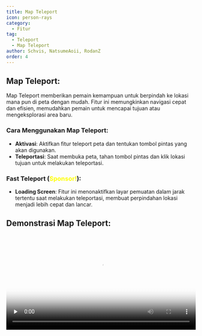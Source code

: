 ```yaml
---
title: Map Teleport
icon: person-rays
category:
  - Fitur
tag:
  - Teleport
  - Map Teleport
author: Schvis, NatsumeAoii, RodanZ
order: 4
---
```


## Map Teleport:

Map Teleport memberikan pemain kemampuan untuk berpindah ke lokasi mana pun di peta dengan mudah. Fitur ini memungkinkan navigasi cepat dan efisien, memudahkan pemain untuk mencapai tujuan atau mengeksplorasi area baru.

### Cara Menggunakan Map Teleport:
- **Aktivasi**: Aktifkan fitur teleport peta dan tentukan tombol pintas yang akan digunakan.
- **Teleportasi**: Saat membuka peta, tahan tombol pintas dan klik lokasi tujuan untuk melakukan teleportasi.

### Fast Teleport (<span style='color:yellow;'>Sponsor!</span>):
- **Loading Screen**: Fitur ini menonaktifkan layar pemuatan dalam jarak tertentu saat melakukan teleportasi, membuat perpindahan lokasi menjadi lebih cepat dan lancar.

## Demonstrasi Map Teleport:

<video controls preload="none" width="100%" poster="https://nextcloud.atruicardona.xyz/s/x8LsMBL3iX2fbRe/preview"><source src="https://nextcloud.atruicardona.xyz/s/x8LsMBL3iX2fbRe/download" type="video/mp4"></video>